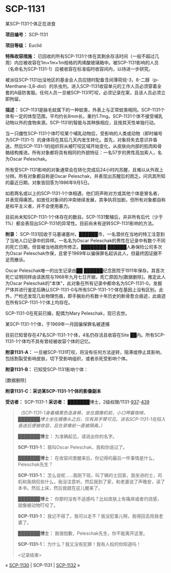 # SCP-1131
                        




某SCP-1131个体正在进食



**项目编号：** SCP-1131

**项目等级：** Euclid

**特殊收容措施：** 已回收的所有SCP-1131个体在其剩余存活时间（一般不超过几周）内应被收容在1m×1m×1m规格的丙烯酸玻璃箱中。被SCP-1131影响的人员（名命名为SCP-1131-1）应被收容在标准临时收容间内，以待进一步研究。

被派往SCP-1131出没地区的基金会人员应随时配备含间薄荷烷-3，8-二醇（p-Menthane-3,8-diol）的杀虫剂。进入SCP-1131收容单元的工作人员必须穿着全套的A级防害服。任何人员一旦被SCP-1131叮咬，必须记录在案，且该人员必须立即拘留。

**描述：** SCP-1131是脉毛蚊属下的一种蚊类，外表上与正常蚊类相同。SCP-1131个体有一定的体型范围，平均约长8mm长，重约1.7mg。SCP-1131个体不接受哺乳动物以外的食物来源。SCP-1131的智能与其种族相应，且按其天性单独行动。

当一只雌性SCP-1131个体叮咬某个哺乳动物后，受影响的人类或动物（即时编号为SCP-1131-1）的身体将在其后几天内发生转化。首先，对象将失去意识并昏迷。然后SCP-1131-1的组织将从被叮咬区域开始变化，从皮肤向内部的肌肉和骨骼结构推进。所有对象都将具有相同的外貌特征：一名57岁的男性高加索人，名为Oscar Peleschak。

所有受SCP-1131影响的对象通常会在转化完成后24小时内苏醒，且难以从外观上分辨。所有对象都自称是Oscar Peleschak，并表现出苏醒后的困乏。问讯其所知的最近日期，对象皆回答为1986年9月5日。

如若两名或以上的SCP-1131-1个体相遇，他们将声称对方或其他个体是冒名者，并表现得痛苦。如放任对象间的冲突继续发展，其争执将加剧，但所有对象都自称是和平主义者，并不会使用暴力。

目前尚未知SCP-1131-1个体存在的数目。SCP-1131繁殖后，并非所有后代（少于1%）都会表现出SCP-1131的异常性。目前尚未有逆转SCP-1131影响的方法。

**附录：** SCP-1131回收于马塞诸塞州，██████市，一名潜伏在当地的特工注意到了当地人口记录中的异样。一名名为Oscar Peleschak的男性在记录中有数个不同的死亡日期，但皆被当地政府所修正。████████ ██████人寿保险公司多次为Oscar Peleschak作保，且曾于1969年以骗保罪名起诉此人，但最终因证据不足而撤诉。

Oscar Peleschak唯一的出生记录由██ ██████纪念医院于1911年保存。其首次死亡证明同样由该医院与1968年九月七日开据，死亡原因为[数据删除]。推定此人为Oscar Peleschak的“本体”，此对象在所有记录中都命名为SCP-1131-0。发掘尸体并进行鉴定后确认SCP-1131-0与所有SCP-1131-1个体在基因上没有区别。此外，尸检还发现几处物理伤痕，即手腕处约有数十年历史的断骨愈合痕迹，此痕迹在所有SCP-1131-1个体上均存在。

SCP-1131-0在死前已婚，配偶为Mary Peleschak，现已去世。



某SCP-1131-1个体，于1969年一月因骗保罪名被逮捕



目前已知曾存在47名SCP-1131-1个体，4名仍存活且收容在Site ██内。所有SCP-1131-1个体均不具有曾经被收容个体的记忆。

**附录1131-A：** 一旦被SCP-1131叮咬，将没有任何方法逆转，阻滞或停止其影响，包括割裂受影响皮肤，切下受影响组织，或者杀死受影响个体。

**附录1131-B：** 已知受SCP-1131影响个体：

[数据删除]

**附录1131-C：采访某SCP-1131-1个体的影像副本** 

**受访者：** SCP-1131-1
**采访者：** ███████博士，2级权限/1131-[937](/scp-937)-[439](/scp-439)


> *（SCP-1131-1身着橘黄色连身裤，坐在摄像机前，小口呷着咖啡。███████博士坐在摄像头之后，仅有其手臂可见。该名SCP-1131-1在陷入昏迷后便被收容，且在录像前一直被隔离。）* 
> 
> **███████博士：** 为准确起见，请说出你的名字。
> 
> **SCP-1131-1：** 我叫Oscar Peleschak，我和你说过了。
> 
> **███████博士：** 在收容间里醒来后，你记得的最后一件事情是什么，Peleschak先生？
> 
> **SCP-1131-1：** 怎么说呢……我刚下班，叫了辆的士回家。我坐进的士，司机和我胡侃些什么，我没注意听。然后我到了家，和老婆说了声晚安，读了本书，然后上床，然后我就在这儿醒来了。
> 
> **███████博士：** 你那时没有不适感吗？比如皮肤上有瘙痒或者灼烧感，就像被动物叮咬了。
> 
> **SCP-1131-1：** 我记不得了。我可以走不？我没犯事儿啊，我得回去陪我老婆了。
> 
> **███████博士：** 我很抱歉，Peleschak先生，你不能离开这里。
> 
> **SCP-1131-1：** 为什么？我又没有犯罪！我有人权的你知道吗！
> 
> <记录结束>
> 



« [SCP-1130](/scp-1130) | SCP-1131 | [SCP-1132](/scp-1132) »





                    